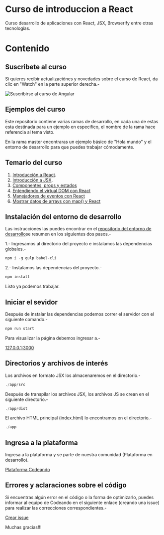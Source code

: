 Curso de introduccion a React
===

Curso desarrollo de aplicaciones con React, JSX, Browserify entre otras tecnologías.

# Contenido

## Suscribete al curso

Si quieres recibir actualizaciónes y novedades sobre el curso de React, da clic en "Watch" en la parte superior derecha.-

![Suscribirse al curso de Angular](http://blog.codeando.org/img/github.png)

## Ejemplos del curso

Este repositorio contiene varias ramas de desarrollo, en cada una de estas esta destinada para un ejemplo en especifico, el nombre de la rama hace referencia al tema visto.

En la rama master encontraras un ejemplo básico de "Hola mundo" y el entorno de desarrollo para que puedes trabajar cómodamente.

## Temario del curso

1. [Introducción a React](http://blog.codeando.org/articulos/introduccion-a-react-creando-aplicacion-basica.html).
2. [Introducción a JSX](http://blog.codeando.org/articulos/introduccion-a-jsx.html).
3. [Componentes, props y estados](http://blog.codeando.org/articulos/componentes-props-y-estados-con-react.html)
4. [Entendiendo el virtual DOM con React](http://blog.codeando.org/articulos/entendiendo-el-virtual-dom-en-react.html)
5. [Manejadores de eventos con React](http://blog.codeando.org/articulos/manejadores-de-eventos-con-react.html)
6. [Mostrar datos de arrays con map() y React](http://blog.codeando.org/articulos/mostrar-datos-de-arrays-con-map-y-react.html)

## Instalación del entorno de desarrollo

Las instrucciones las puedes encontrar en el [repositorio del entorno de desarrollo](https://github.com/Codeandomx/development-environment-react)se resumen en los siguientes dos pasos.-

1.- Ingresamos al directorio del proyecto e instalamos las dependencias globales.-

```js
npm i -g gulp babel-cli
```

2.- Instalamos las dependencias del proyecto.-

```js
npm install
```

Listo ya podemos trabajar.

## Iniciar el sevidor

Después de instalar las dependencias podemos correr el servidor con el siguiente comando.-

```js
npm run start
```

Para visualizar la página debemos ingresar a.-

[127.0.0.1:3000](http://127.0.0.1:3000)

## Directorios y archivos de interés

Los archivos en formato JSX los almacenaremos en el directorio.-

```js
./app/src
```

Después de transpilar los archivos JSX, los archivos JS se crean en el siguiente directorio.-

```js
./app/dist
```

El archivo HTML principal (index.html) lo encontramos en el directorio.-

```js
./app
```

## Ingresa a la plataforma

Ingresa a la plataforma y se parte de nuestra comunidad (Plataforma en desarrollo).

[Plataforma Codeando](http://codeando.org)

## Errores y aclaraciones sobre el código

Si encuentras algún error en el código o la forma de optimizarlo, puedes informar al equipo de Codeando en el siguiente enlace (creando una issue) para realizar las correcciones correspondientes.-

[Crear issue](https://github.com/codeandomx/curso-de-introduccion-a-react/issues)

Muchas gracias!!!